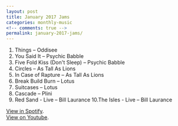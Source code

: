 ```yaml
---
layout: post
title: January 2017 Jams
categories: monthly-music
<!-- comments: true -->
permalink: january-2017-jams/
---
```


1. Things – Oddisee
2. You Said It – Psychic Babble
3. Five Fold Kiss (Don't Sleep) – Psychic Babble
4. Circles – As Tall As Lions
5. In Case of Rapture – As Tall As Lions
6. Break Build Burn – Lotus 
7. Suitcases – Lotus 
8. Cascade – Plini
9. Red Sand - Live – Bill Laurance
10.The Isles - Live – Bill Laurance

[View in Spotify][spotify].  
[View on Youtube][youtube].

[spotify]: https://open.spotify.com/user/fred.hohman/playlist/2eSbXWChcZ86avlk3XGXrJ "View in Spotify."
[youtube]: https://www.youtube.com/playlist?list=PL7t4sFPlrvYVLQzXDhiqsoatpz54_cj3o "View on Youtube."